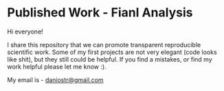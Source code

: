 # Published Work - Fianl Analysis

Hi everyone!

I share this repository that we can promote transparent reproducible scientific work. 
Some of my first projects are not very elegant (code looks like shit),
but they still could be helpful. If you find a mistakes, or find my work helpful please let me know :).

My email is - daniostr@gmail.com 
